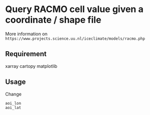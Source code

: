 # Query RACMO cell value given a coordinate / shape file


More information on ```https://www.projects.science.uu.nl/iceclimate/models/racmo.php```


## Requirement

xarray
cartopy
matplotlib


## Usage
Change 
```python
aoi_lon
aoi_lat

```

